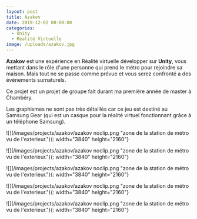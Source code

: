 ```yaml
---
layout: post
title: Azakov
date: 2019-12-02 00:00:00
categories:
  - Unity
  - Réalité Virtuelle
image: /uploads/azakov.jpg
---
```


**Azakov** est une exp&eacute;rience en R&eacute;alit&eacute; virtuelle d&eacute;velopper sur **Unity**, vous mettant dans le r&ocirc;le d'une personne qui prend le m&eacute;tro pour rejoindre sa maison. Mais tout ne se passe comme pr&eacute;vue et vous serez confront&eacute; a des &eacute;v&eacute;nements surnaturels.

Ce projet est un projet de groupe fait durant ma premi&egrave;re ann&eacute;e de master &agrave; Chamb&eacute;ry.

Les graphismes ne sont pas tr&egrave;s d&eacute;taill&eacute;s car ce jeu est destin&eacute; au Samsung Gear (qui est un casque pour la r&eacute;alit&eacute; virtuel fonctionnant gr&acirc;ce &agrave; un t&eacute;l&eacute;phone Samsung).

![](/images/projects/azakov/azakov noclip.png "zone de la station de métro vu de l'exterieur."){: width="3840" height="2160"}

![](/images/projects/azakov/azakov noclip.png "zone de la station de métro vu de l'exterieur."){: width="3840" height="2160"}

![](/images/projects/azakov/azakov noclip.png "zone de la station de métro vu de l'exterieur."){: width="3840" height="2160"}

![](/images/projects/azakov/azakov noclip.png "zone de la station de métro vu de l'exterieur."){: width="3840" height="2160"}

![](/images/projects/azakov/azakov noclip.png "zone de la station de métro vu de l'exterieur."){: width="3840" height="2160"}